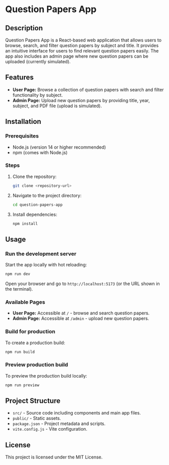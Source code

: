 # Question Papers App

## Description
Question Papers App is a React-based web application that allows users to browse, search, and filter question papers by subject and title. It provides an intuitive interface for users to find relevant question papers easily. The app also includes an admin page where new question papers can be uploaded (currently simulated).

## Features
- **User Page:** Browse a collection of question papers with search and filter functionality by subject.
- **Admin Page:** Upload new question papers by providing title, year, subject, and PDF file (upload is simulated).

## Installation

### Prerequisites
- Node.js (version 14 or higher recommended)
- npm (comes with Node.js)

### Steps
1. Clone the repository:
   ```bash
   git clone <repository-url>
   ```
2. Navigate to the project directory:
   ```bash
   cd question-papers-app
   ```
3. Install dependencies:
   ```bash
   npm install
   ```

## Usage

### Run the development server
Start the app locally with hot reloading:
```bash
npm run dev
```
Open your browser and go to `http://localhost:5173` (or the URL shown in the terminal).

### Available Pages
- **User Page:** Accessible at `/` - browse and search question papers.
- **Admin Page:** Accessible at `/admin` - upload new question papers.

### Build for production
To create a production build:
```bash
npm run build
```

### Preview production build
To preview the production build locally:
```bash
npm run preview
```

## Project Structure
- `src/` - Source code including components and main app files.
- `public/` - Static assets.
- `package.json` - Project metadata and scripts.
- `vite.config.js` - Vite configuration.

## License
This project is licensed under the MIT License.
